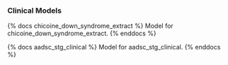 ### Clinical Models

{% docs chicoine_down_syndrome_extract %}
Model for chicoine_down_syndrome_extract.
{% enddocs %}

{% docs aadsc_stg_clinical %}
Model for aadsc_stg_clinical.
{% enddocs %}
